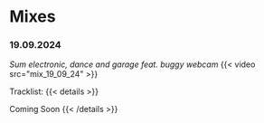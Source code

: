 # Mixes

### 19.09.2024
*Sum electronic, dance and garage feat. buggy webcam*
{{< video src="mix_19_09_24" >}}

Tracklist: 
{{< details >}}
<!-- 1.	Vince Staples - Crabs In A Bucket (feat. Justin Vernon & Kilo Kish)
2.	Joy Orbison - pinky ring
3.	Overmono - Good Lies
4.	Joy Orbison - em & aitch
5.	Joy Orbison - smother demo
6.	JHELISA - Friendly Pressure (Into The Sunshine Edit)
7.	ID - ID
8.	ID - ID
9.	Niko B - Why’s this dealer?
11.	Hudson Mohawke & Nikki Nair - Set The Roof (ft. Tayla Parx)
12.	Sammy Virji - Find My Way Home
13.	ID - ID
14.	Joy Orbison, Kwengface, Overmono - Freedom 2
15.	ID - ID
16.	Interplanetary Criminal & Riko Dan - Gunman
17.	ID - ID
18.	Joy Orbison feat. Lil Yachty, Future, Playboi Carti - flex fm (freddit)
19.	Hallow - charli xcx - spring breakers (hallow ukg edit)
20.	ID - ID
21.	Soul Mass Transit System - soul mass transit system - bomb edit
22.	Prozak - Too Many Man (Prozak’s Stardust Speedy g mix)
23.	Fritz Schnackenpfefferhausen - Rippin’ Bongz
24.	ID - ID
25.	ID - ID
26.	ID - ID
27.	EFFY & Mall Grab - iluv
-->
Coming Soon
{{< /details >}}